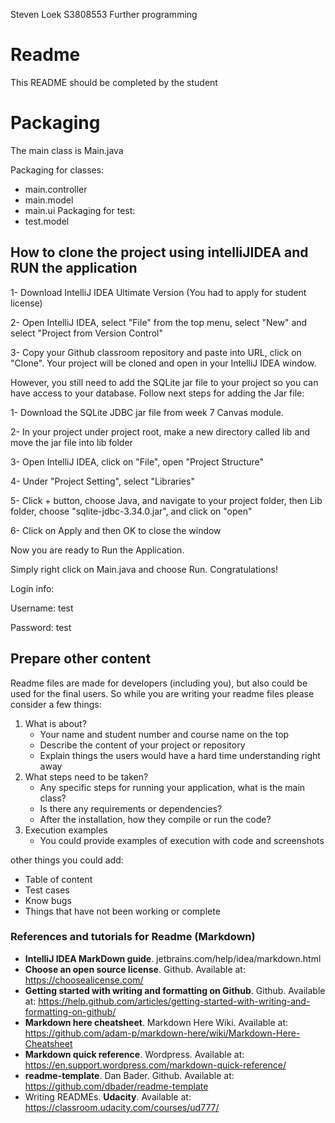 Steven Loek S3808553 Further programming
# Readme

This README should be completed by the student

# Packaging
The main class is Main.java

Packaging for classes:
 - main.controller
 - main.model
 - main.ui
Packaging for test:
 - test.model

## How to clone the project using intelliJIDEA and RUN the application
1- Download IntelliJ IDEA Ultimate Version (You had to apply for student license)

2- Open IntelliJ IDEA, select "File" from the top menu, select "New" and select "Project from Version Control"  

3- Copy your Github classroom repository and paste into URL, click on "Clone".
 Your project will be cloned and open in your IntelliJ IDEA window.
 
 However, you still need to add the SQLite jar file to your project so you can have access to your database. Follow next steps for adding the Jar file:
 
1- Download the SQLite JDBC jar file from week 7 Canvas module.

2- In your project under project root, make a new directory called lib and move the jar file into lib folder

3- Open IntelliJ IDEA, click on "File", open "Project Structure"

4- Under "Project Setting", select "Libraries"

5- Click + button, choose Java, and navigate to your project folder, then Lib folder, choose "sqlite-jdbc-3.34.0.jar", and click on "open"

6- Click on Apply and then OK to close the window

Now you are ready to Run the Application.

Simply right click on Main.java and choose Run.
Congratulations!

Login info:

Username: test

Password: test


## Prepare other content

Readme files are made for developers (including you), but also could be used for the final users.
So while you are writing your readme files please consider a few things:

1. What is about?
    - Your name and student number and course name on the top
    - Describe the content of your project or repository
    - Explain things the users would have a hard time understanding right away
2. What steps need to be taken?
    - Any specific steps for running your application, what is the main class?
    - Is there any requirements or dependencies?
    - After the installation, how they compile or run the code?
3. Execution examples
    - You could provide examples of execution with code and screenshots
    

other things you could add:

- Table of content
- Test cases
- Know bugs
- Things that have not been working or complete



### References and tutorials for Readme (Markdown)
- **IntelliJ IDEA MarkDown guide**. jetbrains.com/help/idea/markdown.html
- **Choose an open source license**. Github. Available at: https://choosealicense.com/
- **Getting started with writing and formatting on Github**. Github. Available at: https://help.github.com/articles/getting-started-with-writing-and-formatting-on-github/
- **Markdown here cheatsheet**. Markdown Here Wiki. Available at: https://github.com/adam-p/markdown-here/wiki/Markdown-Here-Cheatsheet
- **Markdown quick reference**. Wordpress. Available at: https://en.support.wordpress.com/markdown-quick-reference/
- **readme-template**. Dan Bader. Github. Available at: https://github.com/dbader/readme-template
- Writing READMEs. **Udacity**. Available at: https://classroom.udacity.com/courses/ud777/
